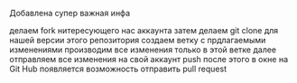 Добавлена супер важная инфа 


делаем fork нитересующего нас аккаунта
затем делаем git clone для нашей версии этого репозитория 
создаем ветку с прдлагаемыми изменениями 
производим все изменения только в этой ветке 
далее отправляем все изменения на свой аккаунт push 
после этого в окне на Git Hub появляется возможность отправить pull request 
